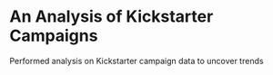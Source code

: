 # An Analysis of Kickstarter Campaigns
Performed analysis on Kickstarter campaign data to uncover trends

